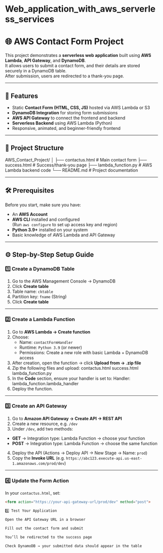 # Web_application_with_aws_serverless_services

# 🌐 AWS Contact Form Project

This project demonstrates a **serverless web application** built using **AWS Lambda**, **API Gateway**, and **DynamoDB**.  
It allows users to submit a contact form, and their details are stored securely in a DynamoDB table.  
After submission, users are redirected to a thank-you page.

---

## 🚀 Features
- Static **Contact Form (HTML, CSS, JS)** hosted via AWS Lambda or S3  
- **DynamoDB Integration** for storing form submissions  
- **AWS API Gateway** to connect the frontend and backend  
- **Serverless Backend** using AWS Lambda (Python)  
- Responsive, animated, and beginner-friendly frontend  

---

## 🧩 Project Structure
AWS_Contact_Project/
│
├── contactus.html # Main contact form
├── success.html # Success/thank-you page
├── lambda_function.py # AWS Lambda backend code
└── README.md # Project documentation


---

## 🛠️ Prerequisites
Before you start, make sure you have:
- An **AWS Account**
- **AWS CLI** installed and configured  
  (Run `aws configure` to set up access key and region)
- **Python 3.9+** installed on your system
- Basic knowledge of AWS Lambda and API Gateway

---

## ⚙️ Step-by-Step Setup Guide

### **1️⃣ Create a DynamoDB Table**
1. Go to the AWS Management Console → DynamoDB  
2. Click **Create table**
3. Table name: `cktable`
4. Partition key: `fname` (String)  
5. Click **Create table**

---

### **2️⃣ Create a Lambda Function**
1. Go to **AWS Lambda → Create function**  
2. Choose:
   - Name: `contactFormHandler`
   - Runtime: `Python 3.9` (or newer)
   - Permissions: Create a new role with basic Lambda + DynamoDB access  
3. After creation, open the function → click **Upload from → .zip file**  
4. Zip the following files and upload:
   contactus.html
   success.html
   lambda_function.py
5. In the **Code** section, ensure your handler is set to: Handler: lambda_function.lambda_handler
6. Deploy the function.

---

### **3️⃣ Create an API Gateway**
1. Go to **Amazon API Gateway → Create API → REST API**
2. Create a new resource, e.g. `/dev`
3. Under `/dev`, add two methods:
- **GET** → Integration type: Lambda Function → choose your function  
- **POST** → Integration type: Lambda Function → choose the same function  
4. Deploy the API (Actions → Deploy API → New Stage → Name: `prod`)
5. Copy the **Invoke URL** (e.g. `https://abc123.execute-api.us-east-1.amazonaws.com/prod/dev`)

---

### **4️⃣ Update the Form Action**
In your `contactus.html`, set:
```html
<form action="https://your-api-gateway-url/prod/dev" method="post">

5️⃣ Test Your Application

Open the API Gateway URL in a browser

Fill out the contact form and submit

You’ll be redirected to the success page

Check DynamoDB → your submitted data should appear in the table



